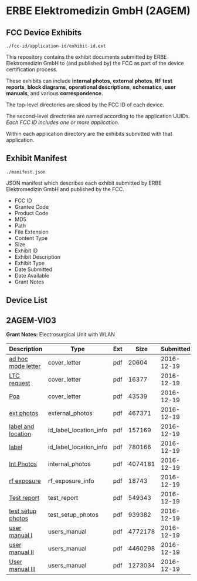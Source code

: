 # ERBE Elektromedizin GmbH (2AGEM)
## FCC Device Exhibits

```
./fcc-id/application-id/exhibit-id.ext
```

This repository contains the exhibit documents submitted by ERBE Elektromedizin GmbH to (and published by) the FCC as part of the device certification process.

These exhibits can include **internal photos**, **external photos**, **RF test reports**, **block diagrams**, **operational descriptions**, **schematics**, **user manuals**, and various **correspondence**.

The top-level directories are sliced by the FCC ID of each device.

The second-level directories are named according to the application UUIDs. *Each FCC ID includes one or more application.*

Within each application directory are the exhibits submitted with that application. 

## Exhibit Manifest

```
./manifest.json
```

JSON manifest which describes each exhibit submitted by ERBE Elektromedizin GmbH and published by the FCC.

- FCC ID
- Grantee Code
- Product Code
- MD5
- Path
- File Extension
- Content Type
- Size
- Exhibit ID
- Exhibit Description
- Exhibit Type
- Date Submitted
- Date Available
- Grant Notes

## Device List
## 2AGEM-VIO3
**Grant Notes:** Electrosurgical Unit with WLAN

| Description | Type | Ext | Size | Submitted | Available |
| ----------- | ---- | --- | ---- | --------- | --------- |
| [ad hoc mode letter](2AGEM-VIO3/960d030df304d958ec3f94205516e71c/3232197.pdf) | cover_letter | pdf | 20604 | 2016-12-19 | 2016-12-19 |
| [LTC request](2AGEM-VIO3/960d030df304d958ec3f94205516e71c/3232198.pdf) | cover_letter | pdf | 16377 | 2016-12-19 | 2016-12-19 |
| [Poa](2AGEM-VIO3/960d030df304d958ec3f94205516e71c/3232206.pdf) | cover_letter | pdf | 43539 | 2016-12-19 | 2016-12-19 |
| [ext photos](2AGEM-VIO3/960d030df304d958ec3f94205516e71c/3232202.pdf) | external_photos | pdf | 467371 | 2016-12-19 | 2016-12-19 |
| [label and location](2AGEM-VIO3/960d030df304d958ec3f94205516e71c/3232200.pdf) | id_label_location_info | pdf | 157169 | 2016-12-19 | 2016-12-19 |
| [label](2AGEM-VIO3/960d030df304d958ec3f94205516e71c/3232205.pdf) | id_label_location_info | pdf | 780166 | 2016-12-19 | 2016-12-19 |
| [Int Photos](2AGEM-VIO3/960d030df304d958ec3f94205516e71c/3232203.pdf) | internal_photos | pdf | 4074181 | 2016-12-19 | 2016-12-19 |
| [rf exposure](2AGEM-VIO3/960d030df304d958ec3f94205516e71c/3232199.pdf) | rf_exposure_info | pdf | 18743 | 2016-12-19 | 2016-12-19 |
| [Test report](2AGEM-VIO3/960d030df304d958ec3f94205516e71c/3232204.pdf) | test_report | pdf | 549343 | 2016-12-19 | 2016-12-19 |
| [test setup photos](2AGEM-VIO3/960d030df304d958ec3f94205516e71c/3232201.pdf) | test_setup_photos | pdf | 939382 | 2016-12-19 | 2016-12-19 |
| [user manual I](2AGEM-VIO3/960d030df304d958ec3f94205516e71c/3232214.pdf) | users_manual | pdf | 4772178 | 2016-12-19 | 2016-12-19 |
| [user manual II](2AGEM-VIO3/960d030df304d958ec3f94205516e71c/3232215.pdf) | users_manual | pdf | 4460298 | 2016-12-19 | 2016-12-19 |
| [User manual III](2AGEM-VIO3/960d030df304d958ec3f94205516e71c/3232216.pdf) | users_manual | pdf | 1273034 | 2016-12-19 | 2016-12-19 |
